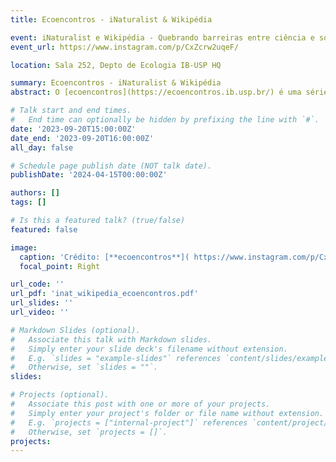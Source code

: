 ```yaml
---
title: Ecoencontros - iNaturalist & Wikipédia

event: iNaturalist e Wikipédia - Quebrando barreiras entre ciência e sociedade
event_url: https://www.instagram.com/p/CxZcrw2uqeF/

location: Sala 252, Depto de Ecologia IB-USP HQ

summary: Ecoencontros - iNaturalist & Wikipédia
abstract: O [ecoencontros](https://ecoencontros.ib.usp.br/) é uma série de palestras acadêmicas com bate-papo promovida pelo Departamento de Ecologia do Instituto de Biociências da Universidade de São Paulo. Nessa edicão, três membros da RBN irão trazer perspectivas de como o iNaturalist pode contribuir para as pesquisas em Ecologia e para a disseminação de informacões biológicas na Wikipédia.

# Talk start and end times.
#   End time can optionally be hidden by prefixing the line with `#`.
date: '2023-09-20T15:00:00Z'
date_end: '2023-09-20T16:00:00Z'
all_day: false

# Schedule page publish date (NOT talk date).
publishDate: '2024-04-15T00:00:00Z'

authors: []
tags: []

# Is this a featured talk? (true/false)
featured: false

image:
  caption: 'Crédito: [**ecoencontros**]( https://www.instagram.com/p/CxZcrw2uqeF/)'
  focal_point: Right

url_code: ''
url_pdf: 'inat_wikipedia_ecoencontros.pdf'
url_slides: ''
url_video: ''

# Markdown Slides (optional).
#   Associate this talk with Markdown slides.
#   Simply enter your slide deck's filename without extension.
#   E.g. `slides = "example-slides"` references `content/slides/example-slides.md`.
#   Otherwise, set `slides = ""`.
slides:

# Projects (optional).
#   Associate this post with one or more of your projects.
#   Simply enter your project's folder or file name without extension.
#   E.g. `projects = ["internal-project"]` references `content/project/deep-learning/index.md`.
#   Otherwise, set `projects = []`.
projects:
---
```


